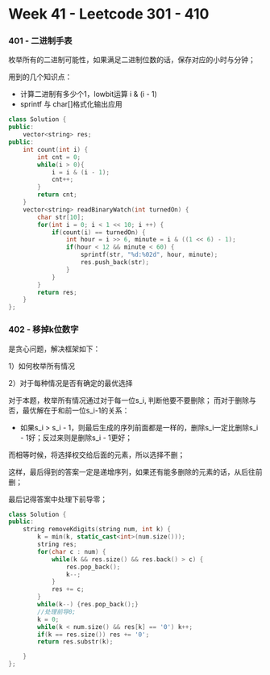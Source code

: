 # Week 41 - Leetcode 301 - 410

### 401 - 二进制手表

枚举所有的二进制可能性，如果满足二进制位数的话，保存对应的小时与分钟；

用到的几个知识点：
- 计算二进制有多少个1，lowbit运算 i & (i - 1)
- sprintf 与 char[]格式化输出应用

```cpp
class Solution {
public:
    vector<string> res;
public:
    int count(int i) {
        int cnt = 0;
        while(i > 0){
            i = i & (i - 1);
            cnt++;
        }
        return cnt;
    }
    vector<string> readBinaryWatch(int turnedOn) {
        char str[10];
        for(int i = 0; i < 1 << 10; i ++) {
            if(count(i) == turnedOn) {
                int hour = i >> 6, minute = i & ((1 << 6) - 1);
                if(hour < 12 && minute < 60) {
                    sprintf(str, "%d:%02d", hour, minute);
                    res.push_back(str);
                }
            }
        }
        return res;
    }
};
```

### 402 - 移掉k位数字

是贪心问题，解决框架如下：

1）如何枚举所有情况

2）对于每种情况是否有确定的最优选择

对于本题，枚举所有情况通过对于每一位s_i, 判断他要不要删除；
而对于删除与否，最优解在于和前一位s_i-1的关系：

- 如果s_i > s_i - 1，则最后生成的序列前面都是一样的，删除s_i一定比删除s_i - 1好；反过来则是删除s_i - 1更好；

而相等时候，将选择权交给后面的元素，所以选择不删；

这样，最后得到的答案一定是递增序列，如果还有能多删除的元素的话，从后往前删；

最后记得答案中处理下前导零；

```cpp
class Solution {
public:
    string removeKdigits(string num, int k) {
        k = min(k, static_cast<int>(num.size()));
        string res;
        for(char c : num) {
            while(k && res.size() && res.back() > c) {
                res.pop_back();
                k--;
            }
            res += c;
        }
        while(k--) {res.pop_back();}
        //处理前导0;
        k = 0;
        while(k < num.size() && res[k] == '0') k++;
        if(k == res.size()) res += '0';
        return res.substr(k);

    }
};
```